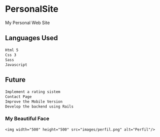 # PersonalSite
My Personal Web Site

## Languages Used
	Html 5
	Css 3
	Sass
	Javascript

## Future
	Implement a rating sistem
	Contact Page
	Improve the Mobile Version
	Develop the backend using Rails

### My Beautiful Face
	<img width="500" height="500" src="images/perfil.png" alt="Perfil"/>
